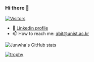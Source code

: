 ### Hi there 👋
[![Visitors](https://hits.seeyoufarm.com/api/count/incr/badge.svg?url=https%3A%2F%2Fgithub.com%2Fjunwha0511%2F&count_bg=%23A0B9F8&title_bg=%23555555&icon=&icon_color=%23E7E7E7&title=Visitors&edge_flat=false)](https://hits.seeyoufarm.com)
- 👀 [Linkedin profile](https://www.linkedin.com/in/junwha/)
- 📫 How to reach me: qbit@unist.ac.kr

<!-- - 🔭 I’m currently working on [S2Lab](https://github.com/S2-Lab)-->


![Junwha's GitHub stats](https://github-readme-stats.vercel.app/api?username=junwha&show=reviews,discussions_started,prs_merged)

[![trophy](https://github-profile-trophy.vercel.app/?username=junwha&row=1)](https://github.com/ryo-ma/github-profile-trophy)

